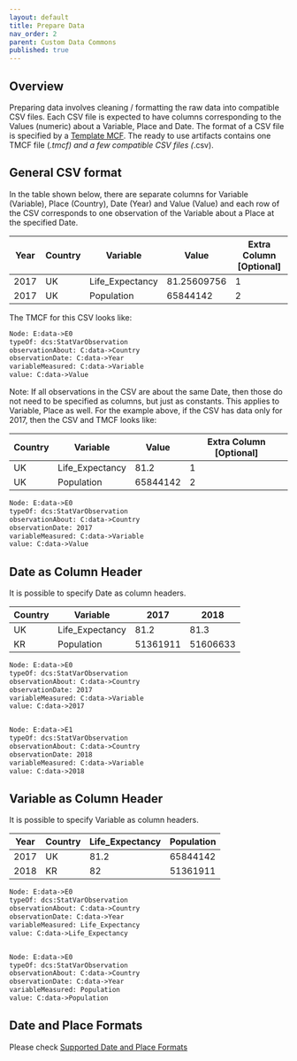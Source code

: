 ```yaml
---
layout: default
title: Prepare Data
nav_order: 2
parent: Custom Data Commons
published: true
---
```


## Overview

Preparing data involves cleaning / formatting the raw data into compatible CSV
files. Each CSV file is expected to have columns corresponding to the Values
(numeric) about a Variable, Place and Date. The format of a CSV file is
specified by a [Template
MCF](https://github.com/datacommonsorg/data/blob/master/docs/mcf_format.md#template-mcf).
The ready to use artifacts contains one TMCF file (_.tmcf) and a few compatible
CSV files (_.csv).

## General CSV format

In the table shown below, there are separate columns for Variable (Variable),
Place (Country), Date (Year) and Value (Value) and each row of the CSV
corresponds to one observation of the Variable about a Place at the specified
Date.

| Year | Country | Variable        | Value       | Extra Column [Optional] |
| ---- | ------- | --------------- | ----------- | ----------------------- |
| 2017 | UK      | Life_Expectancy | 81.25609756 | 1                       |
| 2017 | UK      | Population      | 65844142    | 2                       |

The TMCF for this CSV looks like:

```txt
Node: E:data->E0
typeOf: dcs:StatVarObservation
observationAbout: C:data->Country
observationDate: C:data->Year
variableMeasured: C:data->Variable
value: C:data->Value
```

Note: If all observations in the CSV are about the same Date, then those do not
need to be specified as columns, but just as constants. This applies to
Variable, Place as well. For the example above, if the CSV has data only for
2017, then the CSV and TMCF looks like:

| Country | Variable        | Value    | Extra Column [Optional] |
| ------- | --------------- | -------- | ----------------------- |
| UK      | Life_Expectancy | 81.2     | 1                       |
| UK      | Population      | 65844142 | 2                       |

```txt
Node: E:data->E0
typeOf: dcs:StatVarObservation
observationAbout: C:data->Country
observationDate: 2017
variableMeasured: C:data->Variable
value: C:data->Value
```

## Date as Column Header

It is possible to specify Date as column headers.

| Country | Variable        | 2017     | 2018     |
| ------- | --------------- | -------- | -------- |
| UK      | Life_Expectancy | 81.2     | 81.3     |
| KR      | Population      | 51361911 | 51606633 |

```txt
Node: E:data->E0
typeOf: dcs:StatVarObservation
observationAbout: C:data->Country
observationDate: 2017
variableMeasured: C:data->Variable
value: C:data->2017


Node: E:data->E1
typeOf: dcs:StatVarObservation
observationAbout: C:data->Country
observationDate: 2018
variableMeasured: C:data->Variable
value: C:data->2018
```

## Variable as Column Header

It is possible to specify Variable as column headers.

| Year | Country | Life_Expectancy | Population |
| ---- | ------- | --------------- | ---------- |
| 2017 | UK      | 81.2            | 65844142   |
| 2018 | KR      | 82              | 51361911   |

```txt
Node: E:data->E0
typeOf: dcs:StatVarObservation
observationAbout: C:data->Country
observationDate: C:data->Year
variableMeasured: Life_Expectancy
value: C:data->Life_Expectancy


Node: E:data->E0
typeOf: dcs:StatVarObservation
observationAbout: C:data->Country
observationDate: C:data->Year
variableMeasured: Population
value: C:data->Population
```

## Date and Place Formats

Please check [Supported Date and Place Formats](https://datacommons.org/import/#supported-formats)
